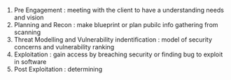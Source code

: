 1. Pre Engagement : meeting with the client to have a understanding needs and vision
2. Planning and Recon : make blueprint or plan pubilc info gathering from scanning
3. Threat Modelling and Vulnerability indentification : model of security concerns and vulnerability ranking
4. Exploitation : gain access by breaching security or finding bug to exploit in software
5. Post Exploitation : determining 